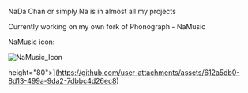 NaDa Chan or simply Na is in almost all my projects

Currently working on my own fork of Phonograph - NaMusic

NaMusic icon:

![NaMusic_Icon](https://github.com/user-attachments/assets/612a5db0-8d13-499a-9da2-7dbbc4d26ec8)

height="80">](https://github.com/user-attachments/assets/612a5db0-8d13-499a-9da2-7dbbc4d26ec8)